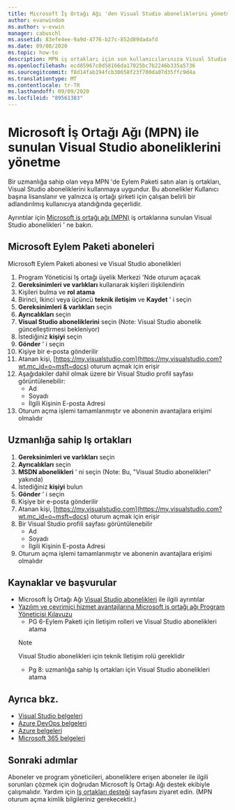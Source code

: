 ```yaml
---
title: Microsoft İş Ortağı Ağı 'den Visual Studio aboneliklerini yönetme | Microsoft Docs
author: evanwindom
ms.author: v-evwin
manager: cabuschl
ms.assetid: 83efe4ee-9a9d-4776-b27c-852d89dadafd
ms.date: 09/08/2020
ms.topic: how-to
description: MPN iş ortakları için son kullanıcılarınıza Visual Studio abonelikleri atama.
ms.openlocfilehash: ecd85967c0d58166da17025bc7b2246b335a5736
ms.sourcegitcommit: f8d14fab194fcb30658f23f700da07d35ffc9d4a
ms.translationtype: MT
ms.contentlocale: tr-TR
ms.lasthandoff: 09/09/2020
ms.locfileid: "89561383"
---
```

# <a name="manage-visual-studio-subscriptions-offered-through-the-microsoft-partner-network-mpn"></a>Microsoft İş Ortağı Ağı (MPN) ile sunulan Visual Studio aboneliklerini yönetme
Bir uzmanlığa sahip olan veya MPN 'de Eylem Paketi satın alan iş ortakları, Visual Studio aboneliklerini kullanmaya uygundur. Bu abonelikler Kullanıcı başına lisanslanır ve yalnızca iş ortağı şirketi için çalışan belirli bir adlandırılmış kullanıcıya atandığında geçerlidir.

Ayrıntılar için [Microsoft iş ortağı ağı (MPN)](program-mpn.md) iş ortaklarına sunulan Visual Studio abonelikleri ' ne bakın.

## <a name="microsoft-action-pack-subscribers"></a>Microsoft Eylem Paketi aboneleri
Microsoft Eylem Paketi abonesi ve Visual Studio abonelikleri
1. Program Yöneticisi Iş ortağı üyelik Merkezi 'Nde oturum açacak
2. **Gereksinimleri ve varlıkları** kullanarak kişileri ilişkilendirin
3. Kişileri bulma ve **rol atama**
4. Birinci, Ikinci veya üçüncü **teknik iletişim** ve **Kaydet** ' i seçin
5. **Gereksinimleri & varlıkları** seçin
6. **Ayrıcalıkları** seçin
7. **Visual Studio aboneliklerini** seçin (Note: Visual Studio abonelik güncelleştirmesi bekleniyor)
8. İstediğiniz **kişiyi** seçin
9. **Gönder** ' i seçin
10. Kişiye bir e-posta gönderilir
11. Atanan kişi, [https://my.visualstudio.com](https://my.visualstudio.com?wt.mc_id=o~msft~docs) oturum açmak için erişir
12. Aşağıdakiler dahil olmak üzere bir Visual Studio profil sayfası görüntülenebilir:
    - Ad
    - Soyadı
    - İlgili Kişinin E-posta Adresi
13. Oturum açma işlemi tamamlanmıştır ve abonenin avantajlara erişimi olmalıdır

## <a name="competency-partners"></a>Uzmanlığa sahip Iş ortakları
1. **Gereksinimleri ve varlıkları** seçin
2. **Ayrıcalıkları** seçin
3. **MSDN abonelikleri** ' ni seçin (Note: Bu, "Visual Studio abonelikleri" yakında)
4. İstediğiniz **kişiyi** bulun
5. **Gönder** ' i seçin
6. Kişiye bir e-posta gönderilir
7. Atanan kişi, [https://my.visualstudio.com](https://my.visualstudio.com?wt.mc_id=o~msft~docs) oturum açmak için erişir
8. Bir Visual Studio profili sayfası görüntülenebilir
    - Ad
    - Soyadı
    - İlgili Kişinin E-posta Adresi
9. Oturum açma işlemi tamamlanmıştır ve abonenin avantajlara erişimi olmalıdır

## <a name="resources-and-references"></a>Kaynaklar ve başvurular
- Microsoft İş Ortağı Ağı [Visual Studio abonelikleri](https://partner.microsoft.com/membership/msdn-subscriptions) ile ilgili ayrıntılar
- [Yazılım ve çevrimiçi hizmet avantajlarına Microsoft iş ortağı ağı Program Yöneticisi Kılavuzu](https://assetsprod.microsoft.com/mpn/Program-Administrator-Guide-to-Software-and-Online-Services-Benefits)
  - PG 6-Eylem Paketi için Iletişim rolleri ve Visual Studio abonelikleri atama
  > [!NOTE]
  > Visual Studio abonelikleri için teknik Iletişim rolü gereklidir
  - Pg 8: uzmanlığa sahip Iş ortakları için Visual Studio abonelikleri atama

## <a name="see-also"></a>Ayrıca bkz.
- [Visual Studio belgeleri](https://docs.microsoft.com/visualstudio/)
- [Azure DevOps belgeleri](https://docs.microsoft.com/azure/devops/)
- [Azure belgeleri](https://docs.microsoft.com/azure/)
- [Microsoft 365 belgeleri](https://docs.microsoft.com/microsoft-365/)

## <a name="next-steps"></a>Sonraki adımlar
Aboneler ve program yöneticileri, aboneliklere erişen aboneler ile ilgili sorunları çözmek için doğrudan Microsoft İş Ortağı Ağı destek ekibiyle çalışmalıdır. Yardım için [Iş ortakları desteği](https://partner.microsoft.com/support) sayfasını ziyaret edin. (MPN oturum açma kimlik bilgileriniz gerekecektir.)


